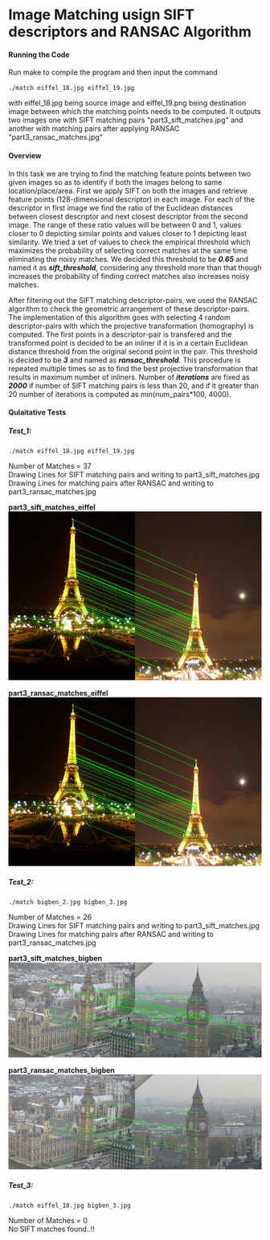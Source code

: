 # Image Matching usign SIFT descriptors and RANSAC Algorithm

#### Running the Code
Run make to compile the program and then input the command
```
./match eiffel_18.jpg eiffel_19.jpg
```
with eiffel_18.jpg being source image and eiffel_19.png being destination image between which the matching points needs to be computed. It outputs two images one with SIFT matching pairs "part3_sift_matches.jpg" and another with matching pairs after applying RANSAC "part3_ransac_matches.jpg"

#### Overview
In this task we are trying to find the matching feature points between two given images so as to identify if both the images belong to same location/place/area. First we apply SIFT on both the images and retrieve feature points (128-dimensional descriptor) in each image. For each of the descriptor in first image we find the ratio of the Euclidean distances between closest descriptor and next closest descriptor from the second image. The range of these ratio values will be between 0 and 1, values closer to 0 depicting similar points and values closer to 1 depicting least similarity. We tried a set of values to check the empirical threshold which maximizes the probability of selecting correct matches at the same time eliminating the noisy matches. We decided this threshold to be **_0.65_** and named it as **_sift_threshold_**, considering any threshold more than that though increases the probability of finding correct matches also increases noisy matches.

After filtering out the SIFT matching descriptor-pairs, we used the RANSAC algorithm to check the geometric arrangement of these descriptor-pairs. The implementation of this algorithm goes with selecting 4 random descriptor-pairs with which the projective transformation (homography) is computed. The first points in a descriptor-pair is transfered and the transformed point is decided to be an inliner if it is in a certain Euclidean distance threshold from the original second point in the pair. This threshold is decided to be **_3_** and named as **_ransac_threshold_**. This procedure is repeated multiple times so as to find the best projective transformation that results in maximum number of inliners. Number of **_iterations_** are fixed as **_2000_** if number of SIFT matching pairs is less than 20, and if it greater than 20 number of iterations is computed as min(num_pairs\*100, 4000).

#### Qulaitative Tests

##### Test_1:
```
./match eiffel_18.jpg eiffel_19.jpg
```
Number of Matches = 37  
Drawing Lines for SIFT matching pairs and writing to part3_sift_matches.jpg  
Drawing Lines for matching pairs after RANSAC and writing to part3_ransac_matches.jpg  

**part3_sift_matches_eiffel**
![alt text](https://github.com/Karthikeya254/Computer-Vision-Projects/blob/master/Image%20Matching%20RANSAC/part3_sift_matches_eiffel.jpg "part3_sift_matches_eiffel")

**part3_ransac_matches_eiffel**
![alt text](https://github.com/Karthikeya254/Computer-Vision-Projects/blob/master/Image%20Matching%20RANSAC/part3_ransac_matches_eiffel.jpg "part3_ransac_matches_eiffel")

##### Test_2:
```
./match bigben_2.jpg bigben_3.jpg
```
Number of Matches = 26  
Drawing Lines for SIFT matching pairs and writing to part3_sift_matches.jpg  
Drawing Lines for matching pairs after RANSAC and writing to part3_ransac_matches.jpg  

**part3_sift_matches_bigben**
![alt text](https://github.com/Karthikeya254/Computer-Vision-Projects/blob/master/Image%20Matching%20RANSAC/part3_sift_matches_bigben.jpg "part3_sift_matches_bigben")

**part3_ransac_matches_bigben**
![alt text](https://github.com/Karthikeya254/Computer-Vision-Projects/blob/master/Image%20Matching%20RANSAC/part3_ransac_matches_bigben.jpg "part3_ransac_matches_bigben")

##### Test_3:
```
./match eiffel_18.jpg bigben_3.jpg
```
Number of Matches = 0  
No SIFT matches found..!!
